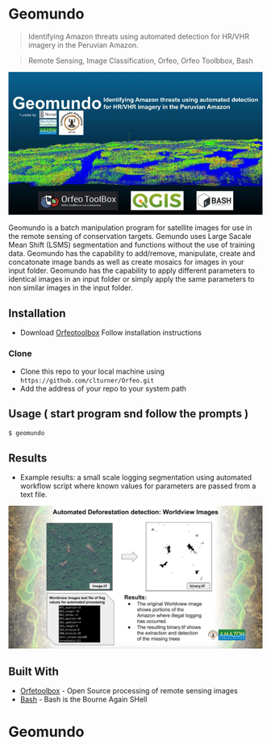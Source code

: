 # Geomundo
> Identifying Amazon threats using automated detection for HR/VHR imagery in the Peruvian Amazon.

> Remote Sensing, Image Classification, Orfeo, Orfeo Toolbbox, Bash

<img src="https://github.com/clturner/Orfeo/blob/master/images/Geomundo.jpg" title="Geomundo" alt="geomundo">

Geomundo is a batch manipulation program for satellite images for use in the remote sensing of conservation targets. Gemundo uses Large Sacale Mean Shift (LSMS) segmentation and functions without the use of training data. Geomundo has the capability to add/remove, manipulate, create and concatonate image bands as well as create mosaics for images in your input folder. Geomundo has the capability to apply different parameters to identical images in an input folder or simply apply the same parameters to non similar images in the input folder.

## Installation

- Download <a href="https://www.orfeo-toolbox.org/download/">Orfeotoolbox</a> Follow installation instructions

### Clone

- Clone this repo to your local machine using `https://github.com/clturner/Orfeo.git`
- Add the address of your repo to your system path

## Usage ( start program snd follow the prompts )
```
$ geomundo
```
## Results
- Example results: a small scale logging segmentation using automated workflow script where known values for parameters are passed from a text file.

<img src="https://github.com/clturner/Orfeo/blob/master/images/LoggingDetection.png" title="logging Detection" alt="logging Detection">

## Built With

* [Orfetoolbox](https://www.orfeo-toolbox.org/) - Open Source processing of remote sensing images
* [Bash](https://www.gnu.org/software/bash/) - Bash is the Bourne Again SHell

# Geomundo

